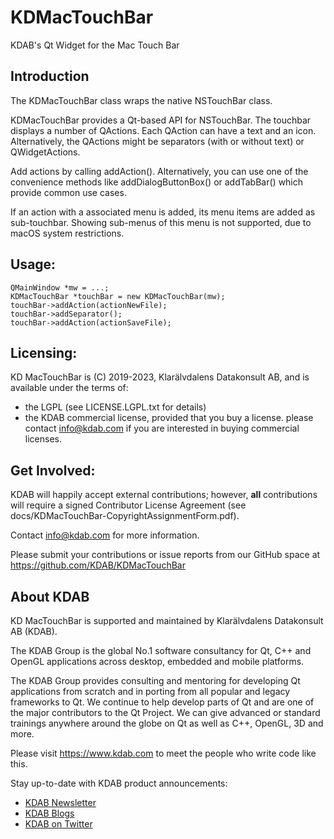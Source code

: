 # KDMacTouchBar
KDAB's Qt Widget for the Mac Touch Bar

## Introduction
The KDMacTouchBar class wraps the native NSTouchBar class.

KDMacTouchBar provides a Qt-based API for NSTouchBar. The touchbar displays
a number of QActions. Each QAction can have a text and an icon. Alternatively,
the QActions might be separators (with or without text) or QWidgetActions.

Add actions by calling addAction(). Alternatively, you can use one of the
convenience methods like addDialogButtonBox() or addTabBar() which provide
common use cases.

If an action with a associated menu is added, its menu items are added as
sub-touchbar. Showing sub-menus of this menu is not supported, due to macOS
system restrictions.

## Usage:
```
QMainWindow *mw = ...;
KDMacTouchBar *touchBar = new KDMacTouchBar(mw);
touchBar->addAction(actionNewFile);
touchBar->addSeparator();
touchBar->addAction(actionSaveFile);
```

## Licensing:
KD MacTouchBar is (C) 2019-2023, Klarälvdalens Datakonsult AB,
and is available under the terms of:

* the LGPL (see LICENSE.LGPL.txt for details)
* the KDAB commercial license, provided that you buy a license.
  please contact info@kdab.com if you are interested in buying commercial licenses.

## Get Involved:
KDAB will happily accept external contributions; however, **all**
contributions will require a signed Contributor License Agreement
(see docs/KDMacTouchBar-CopyrightAssignmentForm.pdf).

Contact info@kdab.com for more information.

Please submit your contributions or issue reports from our GitHub space at
https://github.com/KDAB/KDMacTouchBar

## About KDAB
KD MacTouchBar is supported and maintained by Klarälvdalens Datakonsult AB (KDAB).

The KDAB Group is the global No.1 software consultancy for Qt, C++ and
OpenGL applications across desktop, embedded and mobile platforms.

The KDAB Group provides consulting and mentoring for developing Qt applications
from scratch and in porting from all popular and legacy frameworks to Qt.
We continue to help develop parts of Qt and are one of the major contributors
to the Qt Project. We can give advanced or standard trainings anywhere
around the globe on Qt as well as C++, OpenGL, 3D and more.

Please visit https://www.kdab.com to meet the people who write code like this.

Stay up-to-date with KDAB product announcements:

* [KDAB Newsletter](https://news.kdab.com)
* [KDAB Blogs](https://www.kdab.com/category/blogs)
* [KDAB on Twitter](https://twitter.com/KDABQt)
